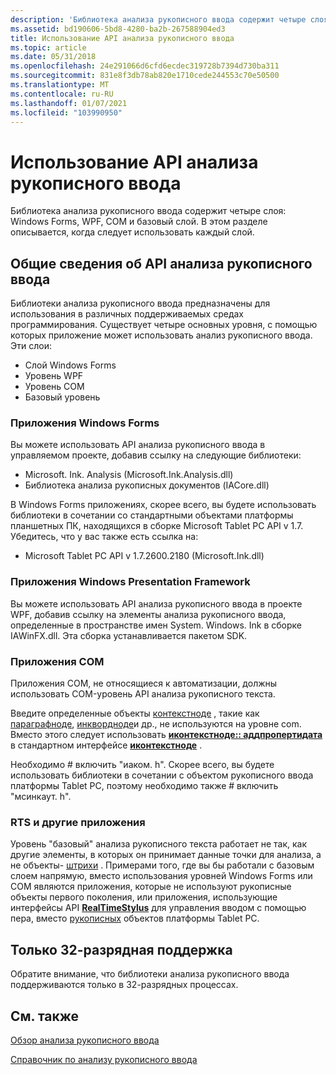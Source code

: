 ```yaml
---
description: 'Библиотека анализа рукописного ввода содержит четыре слоя: Windows Forms, WPF, COM и базовый слой. В этом разделе описывается, когда следует использовать каждый слой.'
ms.assetid: bd190606-5bd8-4280-ba2b-267588904ed3
title: Использование API анализа рукописного ввода
ms.topic: article
ms.date: 05/31/2018
ms.openlocfilehash: 24e291066d6cfd6ecdec319728b7394d730ba311
ms.sourcegitcommit: 831e8f3db78ab820e1710cede244553c70e50500
ms.translationtype: MT
ms.contentlocale: ru-RU
ms.lasthandoff: 01/07/2021
ms.locfileid: "103990950"
---
```

# <a name="ink-analysis-api-usage"></a>Использование API анализа рукописного ввода

Библиотека анализа рукописного ввода содержит четыре слоя: Windows Forms, WPF, COM и базовый слой. В этом разделе описывается, когда следует использовать каждый слой.

## <a name="ink-analysis-api-overview"></a>Общие сведения об API анализа рукописного ввода

Библиотеки анализа рукописного ввода предназначены для использования в различных поддерживаемых средах программирования. Существует четыре основных уровня, с помощью которых приложение может использовать анализ рукописного ввода. Эти слои:

-   Слой Windows Forms
-   Уровень WPF
-   Уровень COM
-   Базовый уровень

### <a name="windows-forms-applications"></a>Приложения Windows Forms

Вы можете использовать API анализа рукописного ввода в управляемом проекте, добавив ссылку на следующие библиотеки:

-   Microsoft. Ink. Analysis (Microsoft.Ink.Analysis.dll)
-   Библиотека анализа рукописных документов (IACore.dll)

В Windows Forms приложениях, скорее всего, вы будете использовать библиотеки в сочетании со стандартными объектами платформы планшетных ПК, находящихся в сборке Microsoft Tablet PC API v 1.7. Убедитесь, что у вас также есть ссылка на:

-   Microsoft Tablet PC API v 1.7.2600.2180 (Microsoft.Ink.dll)

### <a name="windows-presentation-framework-applications"></a>Приложения Windows Presentation Framework

Вы можете использовать API анализа рукописного ввода в проекте WPF, добавив ссылку на элементы анализа рукописного ввода, определенные в пространстве имен System. Windows. Ink в сборке IAWinFX.dll. Эта сборка устанавливается пакетом SDK.

### <a name="com-applications"></a>Приложения COM

Приложения COM, не относящиеся к автоматизации, должны использовать COM-уровень API анализа рукописного текста.

Введите определенные объекты [контекстноде](/previous-versions/ms551996(v=vs.100)) , такие как [параграфноде](/previous-versions/ms580136(v=vs.100)), [инквордноде](/previous-versions/ms580133(v=vs.100))и др., не используются на уровне com. Вместо этого следует использовать [**иконтекстноде:: аддпропертидата**](icontextnode-addpropertydata.md) в стандартном интерфейсе [**иконтекстноде**](icontextnode.md) .

Необходимо \# включить "иаком. h". Скорее всего, вы будете использовать библиотеки в сочетании с объектом рукописного ввода платформы Tablet PC, поэтому необходимо также \# включить "мсинкаут. h".

### <a name="rts-and-other-applications"></a>RTS и другие приложения

Уровень "базовый" анализа рукописного текста работает не так, как другие элементы, в которых он принимает данные точки для анализа, а не объекты- [штрихи](/previous-versions/ms552692(v=vs.100)) . Примерами того, где вы бы работали с базовым слоем напрямую, вместо использования уровней Windows Forms или COM являются приложения, которые не используют рукописные объекты первого поколения, или приложения, использующие интерфейсы API [**RealTimeStylus**](realtimestylus-class.md) для управления вводом с помощью пера, вместо [рукописных](/previous-versions/ms583670(v=vs.100)) объектов платформы Tablet PC.

## <a name="32-bit-support-only"></a>Только 32-разрядная поддержка

Обратите внимание, что библиотеки анализа рукописного ввода поддерживаются только в 32-разрядных процессах.

## <a name="related-topics"></a>См. также

<dl> <dt>

[Обзор анализа рукописного ввода](ink-analysis-overview.md)
</dt> <dt>

[Справочник по анализу рукописного ввода](ink-analysis-reference.md)
</dt> </dl>

 

 
